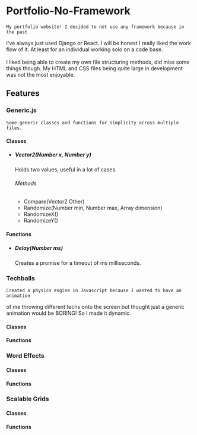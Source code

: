 # Portfolio-No-Framework
    My portfolio website! I decided to not use any framework because in the past
I've always just used Django or React. I will be honest I really liked the
work flow of it. At least for an individual working solo on a code base.<br>
 <br>
    I liked being able to create my own file structuring methods, did miss some
things though. My HTML and CSS files being quite large in development was not
the most enjoyable.

## Features

### Generic.js
    Some generic classes and functions for simplicity across multiple files.

#### Classes
- ##### Vector2(Number x, Number y)
    Holds two values, useful in a lot of cases.
    ###### Methods 
    - Compare(Vector2 Other)
    - Randomize(Number min, Number max, Array dimension)
    - RandomizeX()
    - RandomizeY()
#### Functions
- ##### Delay(Number ms)
    Creates a promise for a timeout of ms milliseconds.

### Techballs
    Created a physics engine in Javascript because I wanted to have an animation
of me throwing different techs onto the screen but thought just a generic
animation would be BORING! So I made it dynamic.

#### Classes
#### Functions

### Word Effects

#### Classes
#### Functions

### Scalable Grids
#### Classes
#### Functions